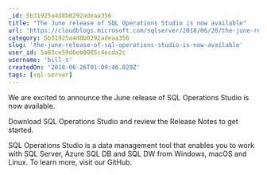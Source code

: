 ```yaml
---
_id: 5b31925a4d8b0292adeaa356
title: "The June release of SQL Operations Studio is now available"
url: 'https://cloudblogs.microsoft.com/sqlserver/2018/06/20/the-june-release-of-sql-operations-studio-is-now-available/'
category: 5b31925a4d8b0292adeaa356
slug: 'the-june-release-of-sql-operations-studio-is-now-available'
user_id: 5a83ce59d6eb0005c4ecda2c
username: 'bill-s'
createdOn: '2018-06-26T01:09:46.029Z'
tags: [sql-server]
---
```


We are excited to announce the June release of SQL Operations Studio is now available.

Download SQL Operations Studio and review the Release Notes to get started.

SQL Operations Studio is a data management tool that enables you to work with SQL Server, Azure SQL DB and SQL DW from Windows, macOS and Linux. To learn more, visit our GitHub.
